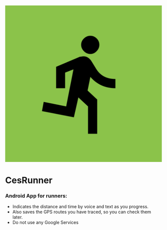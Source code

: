 ![](https://github.com/ccasanoval/CesRunner/blob/master/app/src/main/res/drawable/play_store_512.png)
# CesRunner
### Android App for runners:
- Indicates the distance and time by voice and text as you progress.
- Also saves the GPS routes you have traced, so you can check them later.
- Do not use any Google Services





<!-- https://pandao.github.io/editor.md/en.html -->